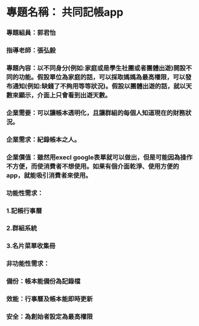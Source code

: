 # 專題名稱： 共同記帳app
### 專題組員：郭君怡
### 指導老師：張弘毅
### 專題內容：以不同身分(例如:家庭或是學生社團或者團體出遊)開設不同的功能。假設單位為家庭的話，可以採取媽媽為最高權限，可以發布通知(例如:缺錢了不夠用等等狀況)。假設以團體出遊的話，就以天數來顯示，介面上只會看到出遊天數。
### 企業需要：可以讓帳本透明化，且讓群組的每個人知道現在的財務狀況。
### 企業需求：紀錄帳本之人。
### 企業價值：雖然用execl google表單就可以做出，但是可能因為操作不方便，而使消費者不想使用。如果有個介面乾淨、使用方便的app，就能吸引消費者來使用。 
### 功能性需求：
### 1.記帳行事曆
### 2.群組系統
### 3.名片菜單收集冊
### 非功能性需求：
### 備份：帳本能備份為記錄檔
### 效能：行事曆及帳本能即時更新
### 安全：為創始者設定為最高權限

